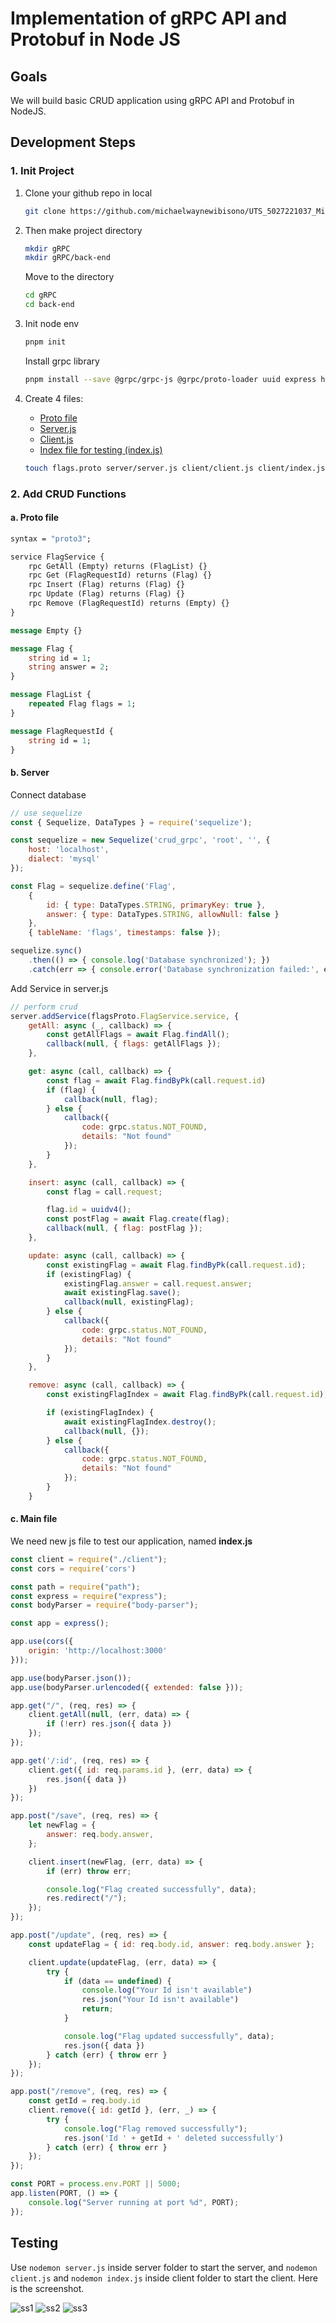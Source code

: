 # Implementation of gRPC API and Protobuf in Node JS

## Goals

We will build basic CRUD application using gRPC API and Protobuf in NodeJS.

## Development Steps

### 1. Init Project

1. Clone your github repo in local
    ```bash
    git clone https://github.com/michaelwaynewibisono/UTS_5027221037_Michael-Wayne
    ```

2. Then make project directory
    ```bash
    mkdir gRPC
    mkdir gRPC/back-end
    ```
    Move to the directory
    ```bash
    cd gRPC
    cd back-end
    ```

3. Init node env
    ```bash
    pnpm init
    ```
    Install grpc library
    ```bash
    pnpm install --save @grpc/grpc-js @grpc/proto-loader uuid express hbs body-parser sequelize mysql2 cors
    ```

4. Create 4 files:
    * [Proto file](flags.proto)
    * [Server.js](/back-end/server/server.js)
    * [Client.js](/back-end/client/client.js)
    * [Index file for testing (index.js)](/back-end/client/index.js)

    ```bash
    touch flags.proto server/server.js client/client.js client/index.js
    ```

### 2. Add CRUD Functions

#### a. Proto file
```protobuf
syntax = "proto3";

service FlagService {
    rpc GetAll (Empty) returns (FlagList) {}
    rpc Get (FlagRequestId) returns (Flag) {}
    rpc Insert (Flag) returns (Flag) {}
    rpc Update (Flag) returns (Flag) {}
    rpc Remove (FlagRequestId) returns (Empty) {}
}

message Empty {}

message Flag {
    string id = 1;
    string answer = 2;
}

message FlagList {
    repeated Flag flags = 1;
}

message FlagRequestId {
    string id = 1;
}
```

#### b. Server
Connect database

```js
// use sequelize
const { Sequelize, DataTypes } = require('sequelize');

const sequelize = new Sequelize('crud_grpc', 'root', '', {
    host: 'localhost',
    dialect: 'mysql'
});

const Flag = sequelize.define('Flag',
    {
        id: { type: DataTypes.STRING, primaryKey: true },
        answer: { type: DataTypes.STRING, allowNull: false }
    },
    { tableName: 'flags', timestamps: false });

sequelize.sync()
    .then(() => { console.log('Database synchronized'); })
    .catch(err => { console.error('Database synchronization failed:', err); });
```

Add Service in server.js

```js
// perform crud
server.addService(flagsProto.FlagService.service, {
    getAll: async (_, callback) => {
        const getAllFlags = await Flag.findAll();
        callback(null, { flags: getAllFlags });
    },

    get: async (call, callback) => {
        const flag = await Flag.findByPk(call.request.id)
        if (flag) {
            callback(null, flag);
        } else {
            callback({
                code: grpc.status.NOT_FOUND,
                details: "Not found"
            });
        }
    },

    insert: async (call, callback) => {
        const flag = call.request;

        flag.id = uuidv4();
        const postFlag = await Flag.create(flag);
        callback(null, { flag: postFlag });
    },

    update: async (call, callback) => {
        const existingFlag = await Flag.findByPk(call.request.id);
        if (existingFlag) {
            existingFlag.answer = call.request.answer;
            await existingFlag.save();
            callback(null, existingFlag);
        } else {
            callback({
                code: grpc.status.NOT_FOUND,
                details: "Not found"
            });
        }
    },

    remove: async (call, callback) => {
        const existingFlagIndex = await Flag.findByPk(call.request.id);

        if (existingFlagIndex) {
            await existingFlagIndex.destroy();
            callback(null, {});
        } else {
            callback({
                code: grpc.status.NOT_FOUND,
                details: "Not found"
            });
        }
    }
```

#### c. Main file
We need new js file to test our application, named **index.js**

```js
const client = require("./client");
const cors = require('cors')

const path = require("path");
const express = require("express");
const bodyParser = require("body-parser");

const app = express();

app.use(cors({
    origin: 'http://localhost:3000'
}));

app.use(bodyParser.json());
app.use(bodyParser.urlencoded({ extended: false }));

app.get("/", (req, res) => {
    client.getAll(null, (err, data) => {
        if (!err) res.json({ data })
    });
});

app.get('/:id', (req, res) => {
    client.get({ id: req.params.id }, (err, data) => {
        res.json({ data })
    })
});

app.post("/save", (req, res) => {
    let newFlag = {
        answer: req.body.answer,
    };

    client.insert(newFlag, (err, data) => {
        if (err) throw err;

        console.log("Flag created successfully", data);
        res.redirect("/");
    });
});

app.post("/update", (req, res) => {
    const updateFlag = { id: req.body.id, answer: req.body.answer };

    client.update(updateFlag, (err, data) => {
        try {
            if (data == undefined) {
                console.log("Your Id isn't available")
                res.json("Your Id isn't available")
                return;
            }

            console.log("Flag updated successfully", data);
            res.json({ data })
        } catch (err) { throw err }
    });
});

app.post("/remove", (req, res) => {
    const getId = req.body.id
    client.remove({ id: getId }, (err, _) => {
        try {
            console.log("Flag removed successfully");
            res.json('Id ' + getId + ' deleted successfully')
        } catch (err) { throw err }
    });
});

const PORT = process.env.PORT || 5000;
app.listen(PORT, () => {
    console.log("Server running at port %d", PORT);
});
```


## Testing
Use `nodemon server.js` inside server folder to start the server, and `nodemon client.js` and `nodemon index.js` inside client folder to start the client. Here is the screenshot.

![ss1](./images/ss1.png)
![ss2](./images/ss2.png)
![ss3](./images/ss3.png)